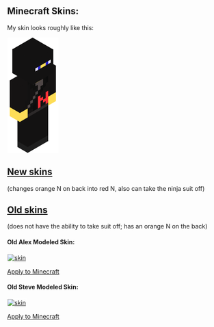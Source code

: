 <script src="https://ajax.googleapis.com/ajax/libs/jquery/3.3.1/jquery.min.js"></script>
<script src="/inheritancescript.js" data-title="My Skin - Old"></script>
<script src="https://widget.battleforthenet.com/widget.js" async></script>

<style>
	img[alt=render]	{ width: 50; height: 113 }
	img[alt=skin]		{ width: 128; height: 128; border: 1px solid white }
</style>
## Minecraft Skins:

My skin looks roughly like this:

![render](/mc-skin/FitzenN/render.png)

## [New skins](new)
(changes orange N on back into
red N, also can take the ninja suit off)

## [Old skins](old)
(does not have the ability to take suit off; has an orange N on the back)



#### Old Alex Modeled Skin:

[![skin](old/alex.png)](https://keybase.pub/nfitzen/mc-skin/FitzenN/old/alex.png)

[Apply to Minecraft](old/apply)

#### Old Steve Modeled Skin:

[![skin](old/steve.png)](https://keybase.pub/nfitzen/mc-skin/FitzenN/old/steve.png)

[Apply to Minecraft](old/apply/steve)
